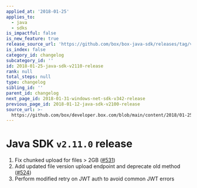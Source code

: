 ```yaml
---
applied_at: '2018-01-25'
applies_to:
  - java
  - sdks
is_impactful: false
is_new_feature: true
release_source_url: 'https://github.com/box/box-java-sdk/releases/tag/v2.11.0'
is_index: false
category_id: changelog
subcategory_id: ''
id: 2018-01-25-java-sdk-v2110-release
rank: null
total_steps: null
type: changelog
sibling_id: ''
parent_id: changelog
next_page_id: 2018-01-31-windows-net-sdk-v342-release
previous_page_id: 2018-01-12-java-sdk-v2100-release
source_url: >-
  https://github.com/box/developer.box.com/blob/main/content/2018/01-25-java-sdk-v2110-release.md
---
```

# Java SDK `v2.11.0` release

1. Fix chunked upload for files > 2GB ([#531](https://github.com/box/box-java-sdk/pull/531))
2. Add updated file version upload endpoint and deprecate old method ([#524](https://github.com/box/box-java-sdk/pull/524))
3. Perform modified retry on JWT auth to avoid common JWT errors